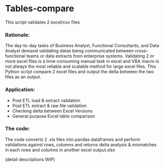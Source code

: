 # Tables-compare
This script validates 2 excel/csv files

### Rationale:
The day-to-day tasks of Business Analyst, Functional Consultants, and Data Analyst demand validating datas being communicated between cross-functional teams or data extracts from enterprise systems. Validating 2 or more excel files is a time-consuming manual task in excel and VBA macro is not always the most reliable and scalable method for large excel files. This Python script compare 2 excel files and output the delta between the two files as an output. 

### Application:
- Post ETL load & extract validation
- Post ETL extract & raw file validation
- Checking delta between Excel Versions
- General purpose Excel table comparison

### The code:
The code converts 2 .xls files into pandas dataframes and perform validations against rows, columns and returns delta analysis & mismatches in each rows and columns in another excel output.xlsx

(detail descriptions WIP)

